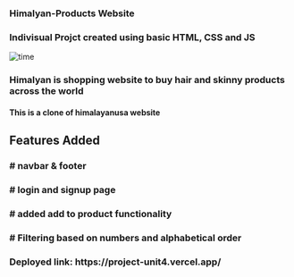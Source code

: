 
### Himalyan-Products Website 

<h3>Indivisual Projct created using basic HTML, CSS and JS </h3>

<p>
  <img src="https://i.ibb.co/7XMHfHW/himalyan-project-log.jpg" alt="time"/>
</p>

<h3>Himalyan is shopping website to buy hair and skinny products across the world </h3>

<h4> This is a clone of himalayanusa website</h4>

<h2>Features Added</h2>

<h3># navbar & footer</h3>
<h3># login and signup page</h3>
<h3># added add to product functionality</h3>
<h3># Filtering based on numbers and alphabetical order</h3>


<p>
<h3>Deployed link: https://project-unit4.vercel.app/</h3>
</p>

